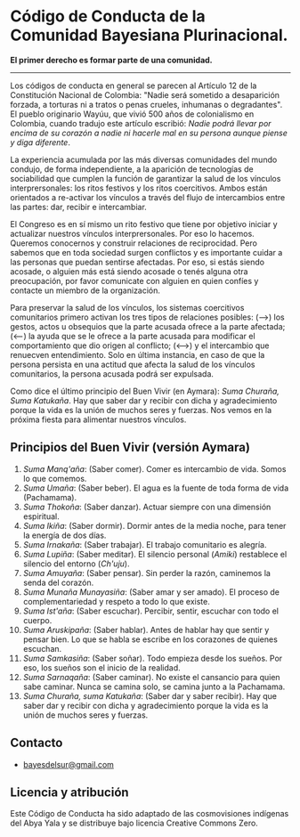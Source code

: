 # Código de Conducta de la Comunidad Bayesiana Plurinacional.

**El primer derecho es formar parte de una comunidad.**

---

Los códigos de conducta en general se parecen al Artículo 12 de la Constitución Nacional de Colombia: "Nadie será sometido a desaparición forzada, a torturas ni a tratos o penas crueles, inhumanas o degradantes". El pueblo originario Wayúu, que vivió 500 años de colonialismo en Colombia, cuando tradujo este artículo escribió: *Nadie podrá llevar por encima de su corazón a nadie ni hacerle mal en su persona aunque piense y diga diferente*.

La experiencia acumulada por las más diversas comunidades del mundo condujo, de forma independiente, a la aparición de tecnologías de sociabilidad que cumplen la función de garantizar la salud de los vínculos interprersonales: los ritos festivos y los ritos coercitivos. Ambos están orientados a re-activar los vínculos a través del flujo de intercambios entre las partes: dar, recibir e intercambiar.

El Congreso es en sí mismo un rito festivo que tiene por objetivo iniciar y actualizar nuestros vínculos interprersonales. Por eso lo hacemos. Queremos conocernos y construir relaciones de reciprocidad. Pero sabemos que en toda sociedad surgen conflictos y es importante cuidar a las personas que puedan sentirse afectadas. Por eso, si estás siendo acosade, o alguien más está siendo acosade o tenés alguna otra preocupación, por favor comunicate con alguien en quien confíes y contacte un miembro de la organización.

Para preservar la salud de los vínculos, los sistemas coercitivos comunitarios primero activan los tres tipos de relaciones posibles: (-->) los gestos, actos u obsequios que la parte acusada ofrece a la parte afectada; (<--) la ayuda que se le ofrece a la parte acusada para modificar el comportamiento que dio origen al conflicto; (<-->) y el intercambio que renuecven entendimiento. Solo en última instancia, en caso de que la persona persista en una actitud que afecta la salud de los vínculos comunitarios, la persona acusada podrá ser expulsada.

Como dice el último principio del Buen Vivir (en Aymara): *Suma Churaña, Suma Katukaña*. Hay que saber dar y recibir con dicha y agradecimiento porque la vida es la unión de muchos seres y fuerzas. Nos vemos en la próxima fiesta para alimentar nuestros vínculos.

## Principios del Buen Vivir (versión Aymara)

1. _Suma Manq'aña_: (Saber comer). Comer es intercambio de vida. Somos lo que comemos.
2. _Suma Umaña_: (Saber beber). El agua es la fuente de toda forma de vida (Pachamama).
3. _Suma Thokoña_: (Saber danzar). Actuar siempre con una dimensión espiritual.
4. _Suma Ikiña_: (Saber dormir). Dormir antes de la media noche, para tener la energía de dos días.
5. _Suma Irnakaña_: (Saber trabajar). El trabajo comunitario es alegría.
6. _Suma Lupiña_: (Saber meditar). El silencio personal (*Amiki*) restablece el silencio del entorno (*Ch'uju*).
7. _Suma Amuyaña_: (Saber pensar). Sin perder la razón, caminemos la senda del corazón.
8. _Suma Munaña Munayasiña_: (Saber amar y ser amado). El proceso de complementariedad y respeto a todo lo que existe.
9. _Suma Ist'aña_: (Saber escuchar). Percibir, sentir, escuchar con todo el cuerpo.
10. _Suma Aruskipaña_: (Saber hablar). Antes de hablar hay que sentir y pensar bien. Lo que se habla se escribe en los corazones de quienes escuchan.
11. _Suma Samkasiña_: (Saber soñar). Todo empieza desde los sueños. Por eso, los sueños son el inicio de la realidad.
12. _Suma Sarnaqaña_: (Saber caminar). No existe el cansancio para quien sabe caminar. Nunca se camina solo, se camina junto a la Pachamama.
13. _Suma Churaña, suma Katukaña_: (Saber dar y saber recibir). Hay que saber dar y recibir con dicha y agradecimiento porque la vida es la unión de muchos seres y fuerzas.

## Contacto

- [bayesdelsur@gmail.com](mailto:bayesdelsur@gmail.com)


## Licencia y atribución

Este Código de Conducta ha sido adaptado de las cosmovisiones indígenas del Abya Yala y se distribuye bajo licencia Creative Commons Zero.
